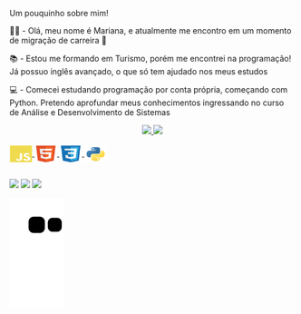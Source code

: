 Um pouquinho sobre mim! 

👋🏻 - Olá, meu nome é Mariana, e atualmente me encontro em um momento de migração de carreira 🎉

📚 - Estou me formando em Turismo, porém me encontrei na programação! Já possuo inglês avançado, o que só tem ajudado nos meus estudos

💻 - Comecei estudando programação por conta própria, começando com Python. Pretendo aprofundar meus conhecimentos ingressando no curso de Análise e Desenvolvimento de Sistemas


<div align="center">
  <a href="https://github.com/marymnis">
  <img height="180em" src="https://github-readme-stats.vercel.app/api?username=marymnis&show_icons=true&theme=omni&include_all_commits=true&count_private=true"/>
  <img height="180em" src="https://github-readme-stats.vercel.app/api/top-langs/?username=marymnis&layout=compact&langs_count=7&theme=omni"/>
</div>
<div style="display: inline_block"><br>
  <img align="center" alt="Javascript" height="30" width="40" src="https://raw.githubusercontent.com/devicons/devicon/master/icons/javascript/javascript-plain.svg">
  <img align="center" alt="HTML" height="30" width="40" src="https://raw.githubusercontent.com/devicons/devicon/master/icons/html5/html5-original.svg">
  <img align="center" alt="CSS" height="30" width="40" src="https://raw.githubusercontent.com/devicons/devicon/master/icons/css3/css3-original.svg">
  <img align="center" alt="Python" height="30" width="40" src="https://raw.githubusercontent.com/devicons/devicon/master/icons/python/python-original.svg">
</div>
  
  ##
 
<div> 
  <a href="https://instagram.com/marymnis" target="_blank"><img src="https://img.shields.io/badge/-Instagram-%23E4405F?style=for-the-badge&logo=instagram&logoColor=white" target="_blank"></a> 
  <a href="https://www.linkedin.com/in/mariana-oliveira-87698a190/" target="_blank"><img src="https://img.shields.io/badge/-LinkedIn-%230077B5?style=for-the-badge&logo=linkedin&logoColor=white" target="_blank"></a>
  <a href = "mailto:marymnis@hotmail.com"><img src="https://img.shields.io/badge/-Gmail-%23333?style=for-the-badge&logo=gmail&logoColor=white" target="_blank"></a> 

  ![snake gif](https://github.com/marymnis/marymnis/blob/output/github-contribution-grid-snake.svg)
 
</div>
